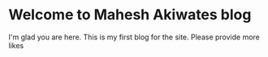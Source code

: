 # Welcome to Mahesh Akiwates blog

I'm glad you are here. This is my first blog for the site.
Please provide more likes
